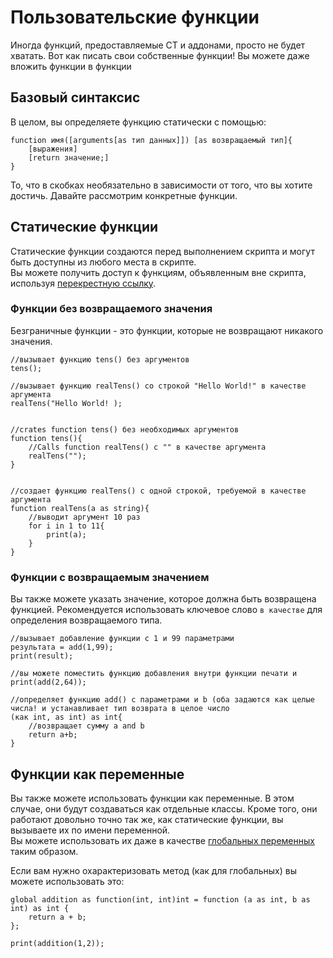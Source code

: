 # Пользовательские функции

Иногда функций, предоставляемые CT и аддонами, просто не будет хватать. Вот как писать свои собственные функции! Вы можете даже вложить функции в функции

## Базовый синтаксис

В целом, вы определяете функцию статически с помощью:

```zenscript
function имя([arguments[as тип данных]]) [as возвращаемый тип]{
    [выражения]
    [return значение;]
}
```

То, что в скобках необязательно в зависимости от того, что вы хотите достичь. Давайте рассмотрим конкретные функции.

## Статические функции

Статические функции создаются перед выполнением скрипта и могут быть доступны из любого места в скрипте.  
Вы можете получить доступ к функциям, объявленным вне скрипта, используя [перекрестную ссылку](/AdvancedFunctions/Cross-Script_Reference).

### Функции без возвращаемого значения

Безграничные функции - это функции, которые не возвращают никакого значения.

```zenscript
//вызывает функцию tens() без аргументов
tens();

//вызывает функцию realTens() со строкой "Hello World!" в качестве аргумента
realTens("Hello World! );


//crates function tens() без необходимых аргументов
function tens(){
    //Calls function realTens() с "" в качестве аргумента
    realTens("");
}


//создает функцию realTens() с одной строкой, требуемой в качестве аргумента
function realTens(a as string){
    //выводит аргумент 10 раз
    for i in 1 to 11{
        print(a);
    }
}
```

### Функции с возвращаемым значением

Вы также можете указать значение, которое должна быть возвращена функцией. Рекомендуется использовать ключевое слово `в качестве` для определения возвращаемого типа.

```zenscript
//вызывает добавление функции с 1 и 99 параметрами
результата = add(1,99);
print(result);

//вы можете поместить функцию добавления внутри функции печати и
print(add(2,64));

//определяет функцию add() с параметрами и b (оба задаются как целые числа! и устанавливает тип возврата в целое число
(как int, as int) as int{
    //возвращает сумму a and b
    return a+b;
}
```

## Функции как переменные

Вы также можете использовать функции как переменные. В этом случае, они будут создаваться как отдельные классы. Кроме того, они работают довольно точно так же, как статические функции, вы вызываете их по имени переменной.  
Вы можете использовать их даже в качестве [глобальных переменных](/AdvancedFunctions/Global_Static_Variables/) таким образом.

Если вам нужно охарактеризовать метод (как для глобальных) вы можете использовать это:

    global addition as function(int, int)int = function (a as int, b as int) as int {
        return a + b;
    };
    
    print(addition(1,2));